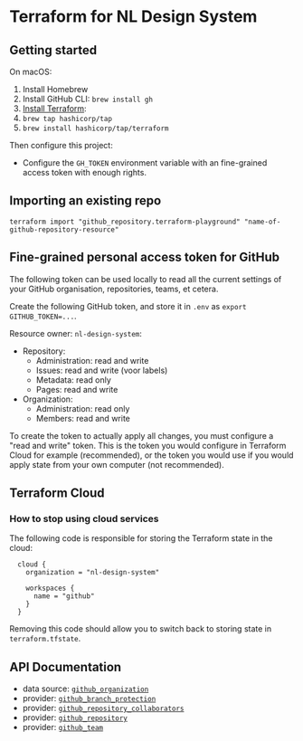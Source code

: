 # Terraform for NL Design System

## Getting started

On macOS:

1. Install Homebrew
2. Install GitHub CLI: `brew install gh`
3. [Install Terraform](https://developer.hashicorp.com/terraform/tutorials/aws-get-started/install-cli):
4. `brew tap hashicorp/tap`
5. `brew install hashicorp/tap/terraform`

Then configure this project:

- Configure the `GH_TOKEN` environment variable with an fine-grained access token with enough rights.

## Importing an existing repo

```shell
terraform import "github_repository.terraform-playground" "name-of-github-repository-resource"
```

## Fine-grained personal access token for GitHub

The following token can be used locally to read all the current settings of your GitHub organisation, repositories, teams, et cetera.

Create the following GitHub token, and store it in `.env` as `export GITHUB_TOKEN=...`.

Resource owner: `nl-design-system`:

- Repository:
  - Administration: read and write
  - Issues: read and write (voor labels)
  - Metadata: read only
  - Pages: read and write
- Organization:
  - Administration: read only
  - Members: read and write

To create the token to actually apply all changes, you must configure a "read and write" token. This is the token you would configure in Terraform Cloud for example (recommended), or the token you would use if you would apply state from your own computer (not recommended).

## Terraform Cloud

### How to stop using cloud services

The following code is responsible for storing the Terraform state in the cloud:

```
  cloud {
    organization = "nl-design-system"

    workspaces {
      name = "github"
    }
  }
```

Removing this code should allow you to switch back to storing state in `terraform.tfstate`.

## API Documentation

- data source: [`github_organization`](https://registry.terraform.io/providers/integrations/github/latest/docs/data-sources/organization)
- provider: [`github_branch_protection`](https://registry.terraform.io/providers/integrations/github/latest/docs/resources/branch_protection)
- provider: [`github_repository_collaborators`](https://registry.terraform.io/providers/integrations/github/latest/docs/resources/repository_collaborators)
- provider: [`github_repository`](https://registry.terraform.io/providers/integrations/github/latest/docs/resources/repository)
- provider: [`github_team`](https://registry.terraform.io/providers/integrations/github/latest/docs/data-sources/team)